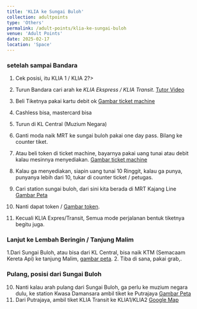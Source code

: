```yaml
---
title: 'KLIA ke Sungai Buloh'
collection: adultpoints
type: 'Others'
permalink: /adult-points/klia-ke-sungai-buloh
venue: 'Adult Points'
date: 2025-02-17
location: 'Space'
---
```


### setelah sampai Bandara

1. Cek posisi, itu KLIA 1 / KLIA 2?>

1. Turun Bandara cari arah ke *KLIA Ekspress / KLIA Transit*. [Tutor Video](https://www.youtube.com/watch?v=Z4GZlhqh498)
2. Beli Tiketnya pakai kartu debit ok [Gambar ticket machine](https://en.syfaganjarstory.com/wp-content/uploads/sites/2/2023/01/mesin-tiket-KLIA-Express_reg.webp)
3. Cashless bisa, mastercard bisa
4. Turun di KL Central (Muzium Negara)
5. Ganti moda naik MRT ke sungai buloh pakai one day pass. Bilang ke counter tiket.
6. Atau beli token di ticket machine, bayarnya pakai uang tunai atau debit kalau mesinnya menyediakan. [Gambar ticket machine](https://www.mrt.com.my/images/fares/token_vending_machine_1.jpg)
7. Kalau ga menyediakan, siapin uang tunai 10 Ringgit, kalau ga punya, punyanya lebih dari 10, tukar di counter ticket / petugas.
8. Cari station sungai buloh, dari sini kita berada di MRT Kajang Line [Gambar Peta](https://i0.wp.com/www.klsentral.info/wp-content/uploads/2018/04/SBK-Alligment-Map-with-Station-Naming.jpg?w=2008&ssl=1) 
9. Nanti dapat token / [Gambar token](https://www.mrt.com.my/images/fares/token_vending_machine_1.jpg). 
10. Kecuali KLIA Expres/Transit, Semua mode perjalanan bentuk tiketnya begitu juga. 

### Lanjut ke Lembah Beringin / Tanjung Malim
1.Dari Sungai Buloh, atau bisa dari KL Central, bisa naik KTM (Semacaam Kereta Api) ke tanjung Malim, [gambar peta](https://www.researchgate.net/profile/Ummi-Khalid/publication/356411414/figure/fig1/AS:11431281105432469@1670403625141/KTM-Komuter-route-map.png).
2. Tiba di sana, pakai grab,.

### Pulang, posisi dari Sungai Buloh

10. Nanti kalau arah pulang dari Sungai Buloh, ga perlu ke muzium negara dulu, ke station Kwasa Damansara ambil tiket ke Putrajaya [Gambar Peta](https://www.mymrt.com.my/wp-content/uploads/2024/03/MRT-Putrajaya-Line-Alignment-Map-edited-FEB2024-scaled.jpg)
11. Dari Putrajaya, ambil tiket KLIA Transit ke KLIA1/KLIA2 [Google Map](https://g.co/kgs/2MEBZZN)
